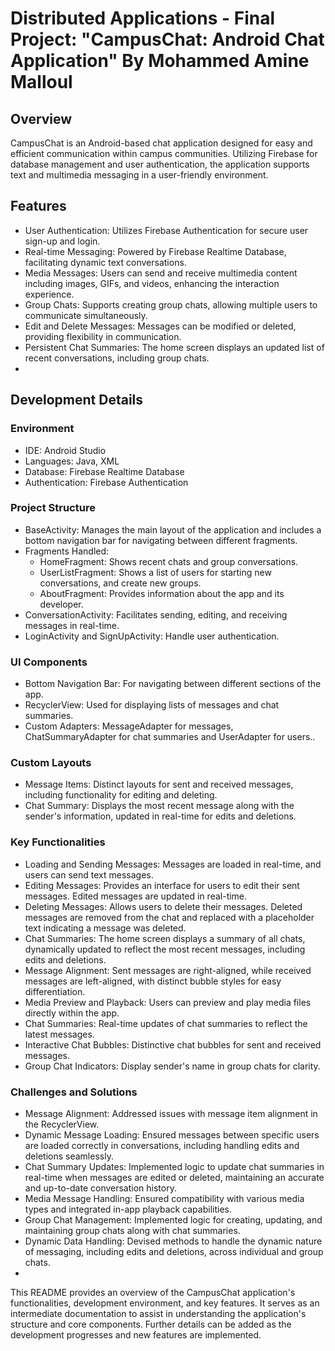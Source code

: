 # Distributed Applications - Final Project: "CampusChat: Android Chat Application" By Mohammed Amine Malloul

## Overview 
CampusChat is an Android-based chat application designed for easy and efficient communication within campus communities. Utilizing Firebase for database management and user authentication, the application supports text and multimedia messaging in a user-friendly environment.


## Features
- User Authentication: Utilizes Firebase Authentication for secure user sign-up and login.
- Real-time Messaging: Powered by Firebase Realtime Database, facilitating dynamic text conversations. 
- Media Messages: Users can send and receive multimedia content including images, GIFs, and videos, enhancing the interaction experience. 
- Group Chats: Supports creating group chats, allowing multiple users to communicate simultaneously. 
- Edit and Delete Messages: Messages can be modified or deleted, providing flexibility in communication. 
- Persistent Chat Summaries: The home screen displays an updated list of recent conversations, including group chats.
- 
## Development Details
### Environment
- IDE: Android Studio
- Languages: Java, XML 
- Database: Firebase Realtime Database 
- Authentication: Firebase Authentication

### Project Structure
- BaseActivity: Manages the main layout of the application and includes a bottom navigation bar for navigating between different fragments.
- Fragments Handled:
  - HomeFragment: Shows recent chats and group conversations.
  - UserListFragment: Shows a list of users for starting new conversations, and create new groups.
  - AboutFragment: Provides information about the app and its developer.
- ConversationActivity: Facilitates sending, editing, and receiving messages in real-time.
- LoginActivity and SignUpActivity: Handle user authentication.

### UI Components
- Bottom Navigation Bar: For navigating between different sections of the app. 
- RecyclerView: Used for displaying lists of messages and chat summaries.
- Custom Adapters: MessageAdapter for messages, ChatSummaryAdapter for chat summaries and UserAdapter for users..

### Custom Layouts
- Message Items: Distinct layouts for sent and received messages, including functionality for editing and deleting.
- Chat Summary: Displays the most recent message along with the sender's information, updated in real-time for edits and deletions.

### Key Functionalities
- Loading and Sending Messages: Messages are loaded in real-time, and users can send text messages.
- Editing Messages: Provides an interface for users to edit their sent messages. Edited messages are updated in real-time.
- Deleting Messages: Allows users to delete their messages. Deleted messages are removed from the chat and replaced with a placeholder text indicating a message was deleted.
- Chat Summaries: The home screen displays a summary of all chats, dynamically updated to reflect the most recent messages, including edits and deletions.
- Message Alignment: Sent messages are right-aligned, while received messages are left-aligned, with distinct bubble styles for easy differentiation.
- Media Preview and Playback: Users can preview and play media files directly within the app. 
- Chat Summaries: Real-time updates of chat summaries to reflect the latest messages. 
- Interactive Chat Bubbles: Distinctive chat bubbles for sent and received messages. 
- Group Chat Indicators: Display sender's name in group chats for clarity.

### Challenges and Solutions
- Message Alignment: Addressed issues with message item alignment in the RecyclerView.
- Dynamic Message Loading: Ensured messages between specific users are loaded correctly in conversations, including handling edits and deletions seamlessly.
- Chat Summary Updates: Implemented logic to update chat summaries in real-time when messages are edited or deleted, maintaining an accurate and up-to-date conversation history.
- Media Message Handling: Ensured compatibility with various media types and integrated in-app playback capabilities. 
- Group Chat Management: Implemented logic for creating, updating, and maintaining group chats along with chat summaries. 
- Dynamic Data Handling: Devised methods to handle the dynamic nature of messaging, including edits and deletions, across individual and group chats.
- 
This README provides an overview of the CampusChat application's functionalities, development environment, and key features. It serves as an intermediate documentation to assist in understanding the application's structure and core components. Further details can be added as the development progresses and new features are implemented.
